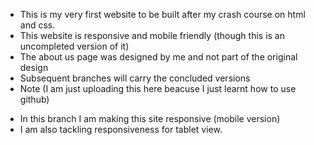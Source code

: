 - This is my very first website to be built after my crash course on html and css.
- This website is responsive and mobile friendly (though this is an uncompleted version of it)
- The about us page was designed by me and not part of the original design
- Subsequent branches will carry the concluded versions 
- Note (I am just uploading this here beacuse I just learnt how to use github)

<!---
Skinpo/Skinpo is a ✨ special ✨ repository because its `README.md` (this file) appears on your GitHub profile.
You can click the Preview link to take a look at your changes.
--->
- In this branch I am making this site responsive (mobile version)
- I am also tackling responsiveness for tablet view. 